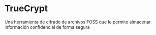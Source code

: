 [Title]: # (TrueCrypt)
[Order]: # (126)

# TrueCrypt

Una herramienta de cifrado de archivos FOSS que le permite almacenar información confidencial de forma segura
